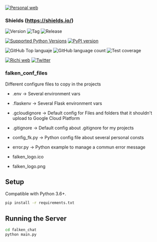 [![Personal web](https://falken-home.herokuapp.com/static/home_project/img/falken_logo.png)](https://richionline-portfolio.nw.r.appspot.com)
### Shields (https://shields.io/)

![Version](https://img.shields.io/badge/version-1.0.0-blue) 
![Tag](https://img.shields.io/badge/tag-1.0.0-blue) 
![Release](https://img.shields.io/badge/release-1.0.0-blue)

[![Supported Python Versions](https://img.shields.io/pypi/pyversions/rich/10.11.0)](https://www.python.org) 
[![PyPI version](https://badge.fury.io/py/rich.svg)](https://badge.fury.io/py/rich)

![GitHub Top languaje](https://img.shields.io/github/languages/top/falken20/falken_conf_files) 
![GitHub language count](https://img.shields.io/github/languages/count/falken20/falken_conf_files) 
![Test coverage](https://img.shields.io/badge/test%20coverage-93%25-green)

[![Richi web](https://img.shields.io/badge/web-richionline-blue)](https://richionline-portfolio.nw.r.appspot.com) 
[![Twitter](https://img.shields.io/twitter/follow/richionline?style=social)](https://twitter.com/richionline)

### falken_conf_files
Different configure files to copy in the projects

- .env -> Several environment vars
- .flaskenv -> Several Flask environment vars
- .gcloudignore -> Default config for Files and folders that it shouldn't upload to Google Cloud Platform
- .gitignore -> Default config about .gitignore for my projects
- config_fk.py -> Python config file about several personal consts
- error.py -> Python example to manage a commun error message

- falken_logo.ico
- falken_logo.png

## Setup

Compatible with Python 3.6+.

```bash
pip install -r requirements.txt
```

## Running the Server

```bash
cd falken_chat
python main.py
```
